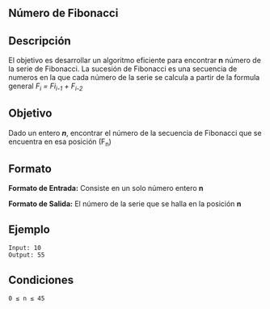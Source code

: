 ## Número de Fibonacci

## Descripción
El objetivo es desarrollar un algoritmo eficiente para encontrar **n** número de la serie de Fibonacci. La sucesión de Fibonacci es una secuencia de numeros en la que cada número de la serie se calcula a partir de la formula general *F<sub>i</sub> \= Fi<sub>i-1</sub> + F<sub>i-2</sub>*

## Objetivo
Dado un entero ***n***, encontrar el número de la secuencia de Fibonacci que se encuentra en esa posición (F<sub>n</sub>)

## Formato
**Formato de Entrada:** Consiste en un solo número entero **n**

**Formato de Salida:** El número de la serie que se halla en la posición **n**

## Ejemplo
```
Input: 10
Output: 55
```
## Condiciones
`0 ≤ n ≤ 45`
